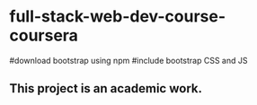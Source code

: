 # full-stack-web-dev-course-coursera
#download bootstrap using npm
#include bootstrap CSS and JS 



This project is an academic work. 
---------------------------------






